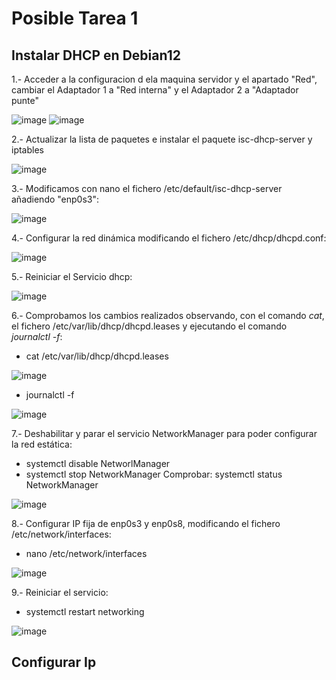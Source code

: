 # Posible Tarea 1

## Instalar DHCP en Debian12
1.- Acceder a la configuracion d ela maquina servidor y el apartado "Red", cambiar el Adaptador 1 a "Red interna" y el Adaptador 2 a "Adaptador punte"

![image](https://github.com/DanielTenorioF/Dhcp/assets/114906968/87407add-fcee-465e-ac67-05e993524986)
![image](https://github.com/DanielTenorioF/Dhcp/assets/114906968/ec1932c8-7c97-472c-8609-4b37903b4e86)


2.- Actualizar la lista de paquetes e instalar el paquete isc-dhcp-server y iptables

![image](https://github.com/DanielTenorioF/Dhcp/assets/114906968/1c2efd71-7d7b-404b-b199-f4c915f00698)


3.- Modificamos con nano el fichero /etc/default/isc-dhcp-server añadiendo "enp0s3":

![image](https://github.com/DanielTenorioF/Dhcp/assets/114906968/c75d5e3d-06a9-4c48-877d-9737f449cb7e)


4.- Configurar la red dinámica modificando el fichero /etc/dhcp/dhcpd.conf:

![image](https://github.com/DanielTenorioF/Dhcp/assets/114906968/f85e9adc-230e-49f8-a122-4824afc3e65e)


5.- Reiniciar el Servicio dhcp:

![image](https://github.com/DanielTenorioF/Dhcp/assets/114906968/99183a4f-ffaf-4e4d-8f85-772fe3bf562f)


6.- Comprobamos los cambios realizados observando, con el comando *cat*, el fichero /etc/var/lib/dhcp/dhcpd.leases y ejecutando el comando *journalctl -f*:
- cat /etc/var/lib/dhcp/dhcpd.leases

![image](https://github.com/DanielTenorioF/Dhcp/assets/114906968/4ef666ad-c1b2-469a-b9b4-8264b32b14a9)

- journalctl -f

![image](https://github.com/DanielTenorioF/Dhcp/assets/114906968/ab00ade8-2315-489c-82ae-58d6e515bfe3)

7.- Deshabilitar y parar el servicio NetworkManager para poder configurar la red estática:
- systemctl disable NetworlManager
- systemctl stop NetworkManager
Comprobar: systemctl status NetworkManager

![image](https://github.com/DanielTenorioF/Dhcp/assets/114906968/b39c928d-39f4-47ae-8db0-7365a4f9f2c6)


8.- Configurar IP fija de enp0s3 y enp0s8, modificando el fichero /etc/network/interfaces:
- nano /etc/network/interfaces

![image](https://github.com/DanielTenorioF/Dhcp/assets/114906968/2c6d73db-db5d-4fc8-ad84-802784e73927)

9.- Reiniciar el servicio:
- systemctl restart networking

![image](https://github.com/DanielTenorioF/Dhcp/assets/114906968/25201343-3861-41f4-80b7-df35eb71b0b1)

## Configurar Ip 

